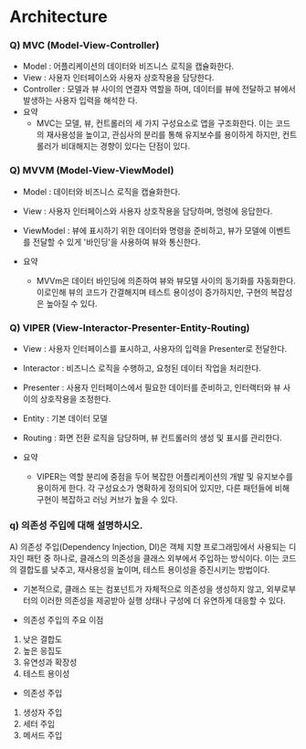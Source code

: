 # Architecture

### Q) MVC (Model-View-Controller)
- Model : 어플리케이션의 데이터와 비즈니스 로직을 캡슐화한다.
- View : 사용자 인터페이스와 사용자 상호작용을 담당한다.
- Controller : 모델과 뷰 사이의 연결자 역할을 하며, 데이터를 뷰에 전달하고 뷰에서 발생하는 사용자 입력을 해석한
다.
- 요약
    - MVC는 모델, 뷰, 컨트롤러의 세 가지 구성요소로 앱을 구조화한다. 이는 코드의 재사용성을 높이고, 관심사의 분리를 통해 유지보수를 용이하게 하지만, 컨트롤러가 비대해지는 경향이 있다는 단점이 있다.

### Q) MVVM (Model-View-ViewModel)
- Model : 데이터와 비즈니스 로직을 캡슐화한다.
- View : 사용자 인터페이스와 사용자 상호작용을 담당하며, 명령에 응답한다.
- ViewModel : 뷰에 표시하기 위한 데이터와 명령을 준비하고, 뷰가 모델에 이벤트를 전달할 수 있게 '바인딩'을 사용하여 뷰와 통신한다.

- 요약
    - MVVm은 데이터 바인딩에 의존하여 뷰와 뷰모델 사이의 동기화를 자동화한다. 이로인해 뷰의 코드가 간결해지며 테스트 용이성이 증가하지만, 구현의 복잡성은 높아질 수 있다.

### Q) VIPER (View-Interactor-Presenter-Entity-Routing)
- View : 사용자 인터페이스를 표시하고, 사용자의 입력을 Presenter로 전달한다.
- Interactor : 비즈니스 로직을 수행하고, 요청된 데이터 작업을 처리한다.
- Presenter : 사용자 인터페이스에서 필요한 데이터를 준비하고, 인터랙터와 뷰 사이의 상호작용을 조정한다.
- Entity : 기본 데이터 모델
- Routing : 화면 전환 로직을 담당하며, 뷰 컨트롤러의 생성 및 표시를 관리한다.

- 요약
    - VIPER는 역할 분리에 중점을 두어 복잡한 어플리케이션의 개발 및 유지보수를 용이하게 한다. 각 구성요소가 명확하게 정의되어 있지만, 다른 패턴들에 비해 구현이 복잡하고 러닝 커브가 높을 수 있다.


### q) 의존성 주입에 대해 설명하시오.
A) 의존성 주입(Dependency Injection, DI)은 객체 지향 프로그래밍에서 사용되는 디자인 패턴 중 하나로, 클래스의 의존성을 클래스 외부에서 주입하는 방식이다. 이는 코드의 결합도를 낮추고, 재사용성을 높이며, 테스트 용이성을 증진시키는 방법이다.

- 기본적으로, 클래스 또는 컴포넌트가 자체적으로 의존성을 생성하지 않고, 외부로부터의 이러한 의존성을 제공받아 실행 상태나 구성에 더 유연하게 대응할 수 있다.

- 의존성 주입의 주요 이점
1. 낮은 결합도
2. 높은 응집도
3. 유연성과 확장성
4. 테스트 용이성

- 의존성 주입
1. 생성자 주입
2. 세터 주입
3. 메서드 주입